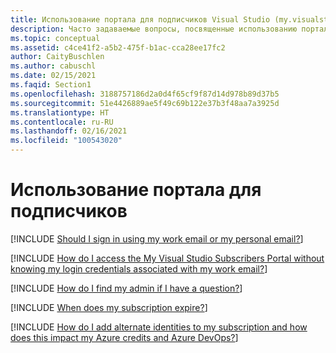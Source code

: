 ```yaml
---
title: Использование портала для подписчиков Visual Studio (my.visualstudio.com)
description: Часто задаваемые вопросы, посвященные использованию портала для подписчиков (my.visualstudio.com).
ms.topic: conceptual
ms.assetid: c4ce41f2-a5b2-475f-b1ac-cca28ee17fc2
author: CaityBuschlen
ms.author: cabuschl
ms.date: 02/15/2021
ms.faqid: Section1
ms.openlocfilehash: 3188757186d2a0d4f65cf9f87d14d978b89d37b5
ms.sourcegitcommit: 51e4426889ae5f49c69b122e37b3f48aa7a3925d
ms.translationtype: HT
ms.contentlocale: ru-RU
ms.lasthandoff: 02/16/2021
ms.locfileid: "100543020"
---
```

# <a name="using-the-subscriber-portal"></a>Использование портала для подписчиков

[!INCLUDE [Should I sign in using my work email or my personal email?](includes/work-or-personal-email.md)]

[!INCLUDE [How do I access the My Visual Studio Subscribers Portal without knowing my login credentials associated with my work email?](includes/access-without-credentials.md)]

[!INCLUDE [How do I find my admin if I have a question?](includes/find-admin.md)]

[!INCLUDE [When does my subscription expire?](includes/expiration.md)]

[!INCLUDE [How do I add alternate identities to my subscription and how does this impact my Azure credits and Azure DevOps?](includes/alternate-identities.md)]
